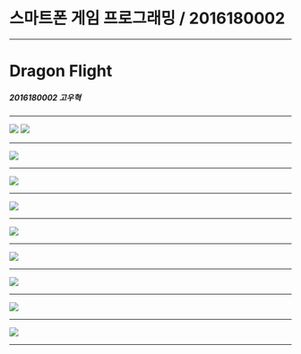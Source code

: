 스마트폰 게임 프로그래밍 / 2016180002
===================================
---
# Dragon Flight
##### 2016180002 고우혁
- - -
![](https://user-images.githubusercontent.com/55976760/119043621-32c71a00-b9f4-11eb-9b5a-d41b7949a7a4.PNG)
![](https://steemitimages.com/DQmeoimage.png)
- - -
![](https://user-images.githubusercontent.com/55976760/119043692-45d9ea00-b9f4-11eb-9036-e62ebd6015fb.PNG)
- - -
![](https://user-images.githubusercontent.com/55976760/119043726-54c09c80-b9f4-11eb-8354-ec5026af69c4.PNG)
- - -
![](https://user-images.githubusercontent.com/55976760/119043799-673ad600-b9f4-11eb-9ffa-fabfff13f2dd.PNG)
- - -
![](https://user-images.githubusercontent.com/55976760/119043847-71f56b00-b9f4-11eb-9bdf-8c6a2264ea4e.PNG)
- - -
![](https://user-images.githubusercontent.com/55976760/119043951-90f3fd00-b9f4-11eb-8ce6-9cc49c2bc491.PNG)
- - -
![](https://user-images.githubusercontent.com/55976760/119044022-a49f6380-b9f4-11eb-887d-35bbdd951d73.PNG)
- - -
![](https://user-images.githubusercontent.com/55976760/119044122-c39df580-b9f4-11eb-9a97-e6078b8640c6.PNG)
- - -
![](https://user-images.githubusercontent.com/55976760/119044142-ca2c6d00-b9f4-11eb-83f0-867cb1d05bfc.PNG)
- - -
